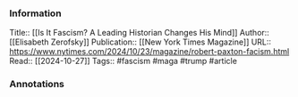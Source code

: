 
### Information
Title:: [[Is It Fascism? A Leading Historian Changes His Mind]]
Author:: [[Elisabeth Zerofsky]]
Publication:: [[New York Times Magazine]]
URL:: https://www.nytimes.com/2024/10/23/magazine/robert-paxton-facism.html
Read:: [[2024-10-27]]
Tags:: #fascism #maga #trump 
#article

### Annotations
